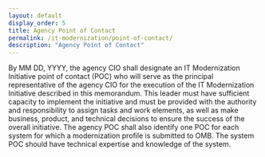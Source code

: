 ```yaml
---
layout: default
display_order: 5
title: Agency Point of Contact
permalink: /it-modernization/point-of-contact/
description: "Agency Point of Contact"
---
```


By MM DD, YYYY, the agency CIO shall designate an IT Modernization Initiative point of contact (POC) who will serve as the principal representative of the agency CIO for the execution of the IT Modernization Initiative described in this memorandum. This leader must have sufficient capacity to implement the initiative and must be provided with the authority and responsibility to assign tasks and work elements, as well as make business, product, and technical decisions to ensure the success of the overall initiative. The agency POC shall also identify one POC for each system for which a modernization profile is submitted to OMB. The system POC should have technical expertise and knowledge of the system.
